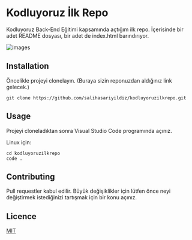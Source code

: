 # Kodluyoruz İlk Repo
Kodluyoruz Back-End Eğitimi kapsamında açtığım ilk repo. İçerisinde bir adet README dosyası, bir adet de index.html barındırıyor. 

![images](https://r.resimlink.com/cNaZtm1.png)

## Installation 
Öncelikle projeyi clonelayın. (Buraya sizin reponuzdan aldığınız link gelecek.)

```
git clone https://github.com/salihasariyildiz/kodluyoruzilkrepo.git

```
## Usage 
Projeyi cloneladıktan sonra Visual Studio Code programında açınız.

Linux için:

```
cd kodluyoruzilkrepo
code .

```

## Contributing
Pull requestler kabul edilir. Büyük değişiklikler için lütfen önce neyi değiştirmek istediğinizi tartışmak için bir konu açınız. 

## Licence 
[MIT](https://github.com/salihasariyildiz/kdoluyoruzilkrepo/blob/main/LICENSE)